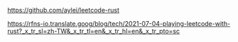 
https://github.com/aylei/leetcode-rust


https://rfns-io.translate.goog/blog/tech/2021-07-04-playing-leetcode-with-rust?_x_tr_sl=zh-TW&_x_tr_tl=en&_x_tr_hl=en&_x_tr_pto=sc
